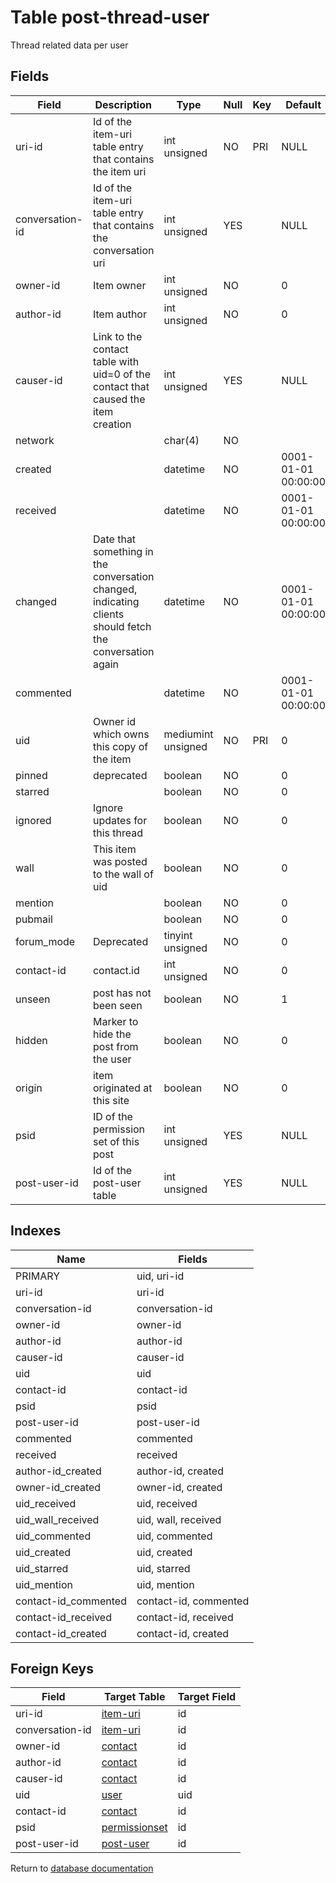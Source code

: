 Table post-thread-user
===========

Thread related data per user

Fields
------

| Field           | Description                                                                                             | Type               | Null | Key | Default             | Extra |
| --------------- | ------------------------------------------------------------------------------------------------------- | ------------------ | ---- | --- | ------------------- | ----- |
| uri-id          | Id of the item-uri table entry that contains the item uri                                               | int unsigned       | NO   | PRI | NULL                |       |
| conversation-id | Id of the item-uri table entry that contains the conversation uri                                       | int unsigned       | YES  |     | NULL                |       |
| owner-id        | Item owner                                                                                              | int unsigned       | NO   |     | 0                   |       |
| author-id       | Item author                                                                                             | int unsigned       | NO   |     | 0                   |       |
| causer-id       | Link to the contact table with uid=0 of the contact that caused the item creation                       | int unsigned       | YES  |     | NULL                |       |
| network         |                                                                                                         | char(4)            | NO   |     |                     |       |
| created         |                                                                                                         | datetime           | NO   |     | 0001-01-01 00:00:00 |       |
| received        |                                                                                                         | datetime           | NO   |     | 0001-01-01 00:00:00 |       |
| changed         | Date that something in the conversation changed, indicating clients should fetch the conversation again | datetime           | NO   |     | 0001-01-01 00:00:00 |       |
| commented       |                                                                                                         | datetime           | NO   |     | 0001-01-01 00:00:00 |       |
| uid             | Owner id which owns this copy of the item                                                               | mediumint unsigned | NO   | PRI | 0                   |       |
| pinned          | deprecated                                                                                              | boolean            | NO   |     | 0                   |       |
| starred         |                                                                                                         | boolean            | NO   |     | 0                   |       |
| ignored         | Ignore updates for this thread                                                                          | boolean            | NO   |     | 0                   |       |
| wall            | This item was posted to the wall of uid                                                                 | boolean            | NO   |     | 0                   |       |
| mention         |                                                                                                         | boolean            | NO   |     | 0                   |       |
| pubmail         |                                                                                                         | boolean            | NO   |     | 0                   |       |
| forum_mode      | Deprecated                                                                                              | tinyint unsigned   | NO   |     | 0                   |       |
| contact-id      | contact.id                                                                                              | int unsigned       | NO   |     | 0                   |       |
| unseen          | post has not been seen                                                                                  | boolean            | NO   |     | 1                   |       |
| hidden          | Marker to hide the post from the user                                                                   | boolean            | NO   |     | 0                   |       |
| origin          | item originated at this site                                                                            | boolean            | NO   |     | 0                   |       |
| psid            | ID of the permission set of this post                                                                   | int unsigned       | YES  |     | NULL                |       |
| post-user-id    | Id of the post-user table                                                                               | int unsigned       | YES  |     | NULL                |       |

Indexes
------------

| Name                 | Fields                |
| -------------------- | --------------------- |
| PRIMARY              | uid, uri-id           |
| uri-id               | uri-id                |
| conversation-id      | conversation-id       |
| owner-id             | owner-id              |
| author-id            | author-id             |
| causer-id            | causer-id             |
| uid                  | uid                   |
| contact-id           | contact-id            |
| psid                 | psid                  |
| post-user-id         | post-user-id          |
| commented            | commented             |
| received             | received              |
| author-id_created    | author-id, created    |
| owner-id_created     | owner-id, created     |
| uid_received         | uid, received         |
| uid_wall_received    | uid, wall, received   |
| uid_commented        | uid, commented        |
| uid_created          | uid, created          |
| uid_starred          | uid, starred          |
| uid_mention          | uid, mention          |
| contact-id_commented | contact-id, commented |
| contact-id_received  | contact-id, received  |
| contact-id_created   | contact-id, created   |

Foreign Keys
------------

| Field | Target Table | Target Field |
|-------|--------------|--------------|
| uri-id | [item-uri](help/database/db_item-uri) | id |
| conversation-id | [item-uri](help/database/db_item-uri) | id |
| owner-id | [contact](help/database/db_contact) | id |
| author-id | [contact](help/database/db_contact) | id |
| causer-id | [contact](help/database/db_contact) | id |
| uid | [user](help/database/db_user) | uid |
| contact-id | [contact](help/database/db_contact) | id |
| psid | [permissionset](help/database/db_permissionset) | id |
| post-user-id | [post-user](help/database/db_post-user) | id |

Return to [database documentation](help/database)
